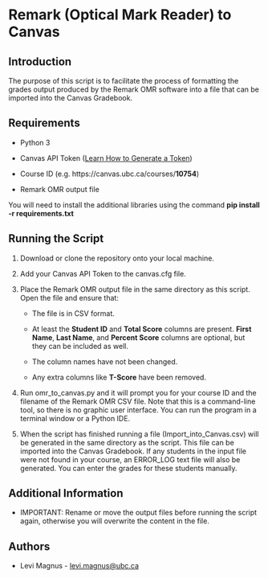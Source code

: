 # Remark (Optical Mark Reader) to Canvas

## Introduction

The purpose of this script is to facilitate the process of formatting the grades output produced by the Remark OMR software into a file that can be imported into the Canvas Gradebook. 

## Requirements

* Python 3

* Canvas API Token ([Learn How to Generate a Token](https://community.canvaslms.com/docs/DOC-10806-4214724194))

* Course ID (e.g. ht<span>tps://</span>canvas.ubc.ca/courses/**10754**)

* Remark OMR output file

You will need to install the additional libraries using the command **pip install -r requirements.txt**

## Running the Script

1. Download or clone the repository onto your local machine.

1. Add your Canvas API Token to the canvas.cfg file.

1. Place the Remark OMR output file in the same directory as this script. Open the file and ensure that:

   * The file is in CSV format.
   
   * At least the **Student ID** and **Total Score** columns are present. **First Name**, **Last Name**, and **Percent Score** columns are optional, but they can be included as well.

   * The column names have not been changed.

   * Any extra columns like **T-Score** have been removed.

1. Run omr\_to\_canvas.py and it will prompt you for your course ID and the filename of the Remark OMR CSV file. Note that this is a command-line tool, so there is no graphic user interface. You can run the program in a terminal window or a Python IDE.

1. When the script has finished running a file (Import_into_Canvas.csv) will be generated in the same directory as the script. This file can be imported into the Canvas Gradebook. If any students in the input file were not found in your course, an ERROR_LOG text file will also be generated. You can enter the grades for these students manually.

## Additional Information

* IMPORTANT: Rename or move the output files before running the script again, otherwise you will overwrite the content in the file.

## Authors

* Levi Magnus - levi.magnus@ubc.ca
